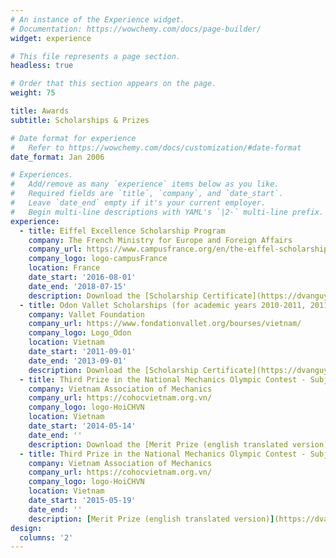 ```yaml
---
# An instance of the Experience widget.
# Documentation: https://wowchemy.com/docs/page-builder/
widget: experience

# This file represents a page section.
headless: true

# Order that this section appears on the page.
weight: 75

title: Awards
subtitle: Scholarships & Prizes

# Date format for experience
#   Refer to https://wowchemy.com/docs/customization/#date-format
date_format: Jan 2006

# Experiences.
#   Add/remove as many `experience` items below as you like.
#   Required fields are `title`, `company`, and `date_start`.
#   Leave `date_end` empty if it's your current employer.
#   Begin multi-line descriptions with YAML's `|2-` multi-line prefix.
experience:
  - title: Eiffel Excellence Scholarship Program
    company: The French Ministry for Europe and Foreign Affairs
    company_url: https://www.campusfrance.org/en/the-eiffel-scholarship-program
    company_logo: logo-campusFrance
    location: France
    date_start: '2016-08-01'
    date_end: '2018-07-15'
    description: Download the [Scholarship Certificate](https://dvanguyen.netlify.app/uploads/Bourse_EIFFEL.pdf)
  - title: Odon Vallet Scholarships (for academic years 2010-2011, 2011-2012, and 2012-2013)
    company: Vallet Foundation
    company_url: https://www.fondationvallet.org/bourses/vietnam/
    company_logo: Logo_Odon
    location: Vietnam
    date_start: '2011-09-01'
    date_end: '2013-09-01'
    description: Download the [Scholarship Certificate](https://dvanguyen.netlify.app/uploads/OdonVallet.pdf)
  - title: Third Prize in the National Mechanics Olympic Contest - Subject: Theoretical Mechanics
    company: Vietnam Association of Mechanics
    company_url: https://cohocvietnam.org.vn/
    company_logo: logo-HoiCHVN
    location: Vietnam
    date_start: '2014-05-14'
    date_end: ''
    description: Download the [Merit Prize (english translated version)](https://dvanguyen.netlify.app/uploads/National_Mechanics_Olympic_Contest_Year_2014.pdf)
  - title: Third Prize in the National Mechanics Olympic Contest - Subject: Mechanical Engineering
    company: Vietnam Association of Mechanics
    company_url: https://cohocvietnam.org.vn/
    company_logo: logo-HoiCHVN
    location: Vietnam
    date_start: '2015-05-19'
    date_end: ''
    description: [Merit Prize (english translated version)](https://dvanguyen.netlify.app/uploads/National_Mechanics_Olympic_Contest_Year_2015.pdf)
design:
  columns: '2'
---
```

